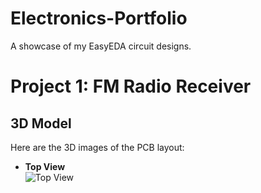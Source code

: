 # Electronics-Portfolio
A showcase of my EasyEDA circuit designs.
# Project 1: FM Radio Receiver
## 3D Model  
Here are the 3D images of the PCB layout:  

- **Top View**  
  ![Top View](./Images/RF_Radio_Top.PNG)  

